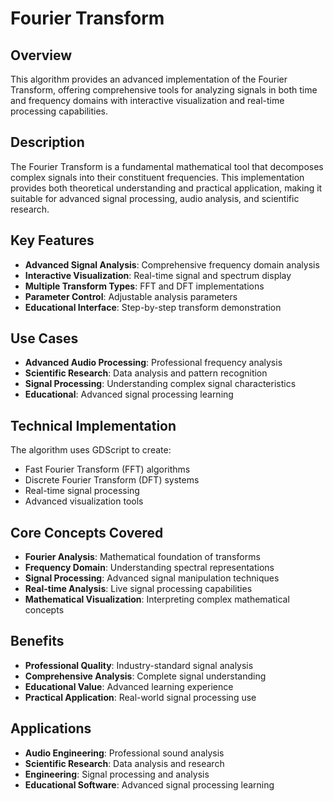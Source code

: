 # Fourier Transform

## Overview
This algorithm provides an advanced implementation of the Fourier Transform, offering comprehensive tools for analyzing signals in both time and frequency domains with interactive visualization and real-time processing capabilities.

## Description
The Fourier Transform is a fundamental mathematical tool that decomposes complex signals into their constituent frequencies. This implementation provides both theoretical understanding and practical application, making it suitable for advanced signal processing, audio analysis, and scientific research.

## Key Features
- **Advanced Signal Analysis**: Comprehensive frequency domain analysis
- **Interactive Visualization**: Real-time signal and spectrum display
- **Multiple Transform Types**: FFT and DFT implementations
- **Parameter Control**: Adjustable analysis parameters
- **Educational Interface**: Step-by-step transform demonstration

## Use Cases
- **Advanced Audio Processing**: Professional frequency analysis
- **Scientific Research**: Data analysis and pattern recognition
- **Signal Processing**: Understanding complex signal characteristics
- **Educational**: Advanced signal processing learning

## Technical Implementation
The algorithm uses GDScript to create:
- Fast Fourier Transform (FFT) algorithms
- Discrete Fourier Transform (DFT) systems
- Real-time signal processing
- Advanced visualization tools

## Core Concepts Covered
- **Fourier Analysis**: Mathematical foundation of transforms
- **Frequency Domain**: Understanding spectral representations
- **Signal Processing**: Advanced signal manipulation techniques
- **Real-time Analysis**: Live signal processing capabilities
- **Mathematical Visualization**: Interpreting complex mathematical concepts

## Benefits
- **Professional Quality**: Industry-standard signal analysis
- **Comprehensive Analysis**: Complete signal understanding
- **Educational Value**: Advanced learning experience
- **Practical Application**: Real-world signal processing use

## Applications
- **Audio Engineering**: Professional sound analysis
- **Scientific Research**: Data analysis and research
- **Engineering**: Signal processing and analysis
- **Educational Software**: Advanced signal processing learning

